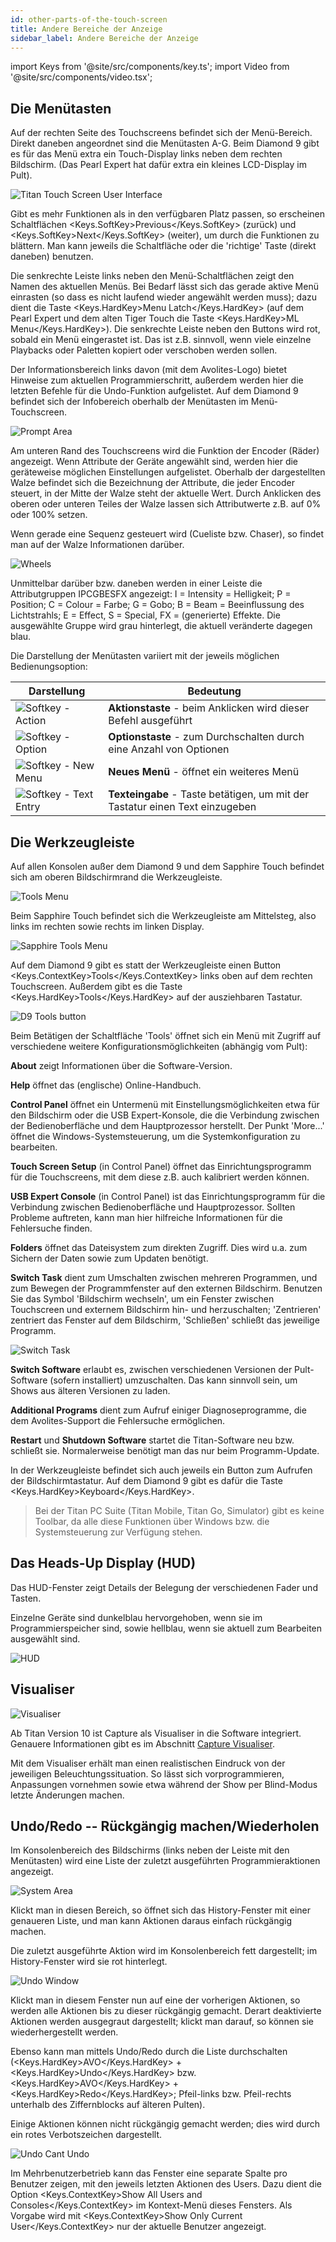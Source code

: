 ```yaml
---
id: other-parts-of-the-touch-screen
title: Andere Bereiche der Anzeige
sidebar_label: Andere Bereiche der Anzeige
---
```


import Keys from '@site/src/components/key.ts';
import Video from '@site/src/components/video.tsx';

## Die Menütasten

Auf der rechten Seite des Touchscreens befindet sich der Menü-Bereich.
Direkt daneben angeordnet sind die Menütasten A-G. Beim Diamond 9 gibt es 
für das Menü extra ein Touch-Display links neben dem rechten Bildschirm. 
(Das Pearl Expert hat dafür extra ein kleines LCD-Display im Pult).

![Titan Touch Screen User Interface](/docs/images/Titan-Touch-Screen-User-Interface.png)

Gibt es mehr Funktionen als in den verfügbaren Platz
passen, so erscheinen Schaltflächen <Keys.SoftKey>Previous</Keys.SoftKey> (zurück) und <Keys.SoftKey>Next</Keys.SoftKey>
(weiter), um durch die Funktionen zu blättern. Man kann jeweils die
Schaltfläche oder die 'richtige' Taste (direkt daneben) benutzen.

Die senkrechte Leiste links neben den Menü-Schaltflächen zeigt den Namen
des aktuellen Menüs. Bei Bedarf lässt sich das gerade aktive Menü
einrasten (so dass es nicht laufend wieder angewählt werden muss); dazu
dient die Taste <Keys.HardKey>Menu Latch</Keys.HardKey> (auf dem Pearl Expert und dem alten Tiger
Touch die Taste <Keys.HardKey>ML Menu</Keys.HardKey>). Die senkrechte Leiste neben den Buttons
wird rot, sobald ein Menü eingerastet ist. Das ist z.B. sinnvoll, wenn 
viele einzelne Playbacks oder Paletten kopiert oder verschoben werden 
sollen.

Der Informationsbereich links davon (mit dem Avolites-Logo) bietet
Hinweise zum aktuellen Programmierschritt, außerdem werden hier die
letzten Befehle für die Undo-Funktion aufgelistet. Auf dem Diamond 9 befindet sich der Infobereich 
oberhalb der Menütasten im Menü-Touchscreen.

![Prompt Area](/docs/images/System-Area.png)

Am unteren Rand des Touchscreens wird die Funktion der Encoder (Räder) 
angezeigt. Wenn Attribute der Geräte angewählt sind, werden hier die 
geräteweise möglichen Einstellungen aufgelistet. Oberhalb der 
dargestellten Walze befindet sich die Bezeichnung der Attribute, die 
jeder Encoder steuert, in der Mitte der Walze steht der aktuelle Wert. 
Durch Anklicken des oberen oder unteren Teiles der Walze lassen sich 
Attributwerte z.B. auf 0% oder 100% setzen.

Wenn gerade eine Sequenz gesteuert wird (Cueliste bzw. Chaser), so
findet man auf der Walze Informationen darüber.

![Wheels](/docs/images/Wheels-2.png)

Unmittelbar darüber bzw. daneben werden in einer Leiste die
Attributgruppen IPCGBESFX angezeigt: I = Intensity = Helligkeit; P = 
Position; C = Colour = Farbe; G = Gobo; B = Beam = Beeinflussung des 
Lichtstrahls; E = Effect, S = Special, FX = (generierte) Effekte. 
Die ausgewählte Gruppe wird grau hinterlegt, die aktuell veränderte 
dagegen blau.

Die Darstellung der Menütasten variiert mit der jeweils möglichen
Bedienungsoption:

  |   Darstellung   | Bedeutung          |
  |     ---   | ---          |
  |  ![Softkey - Action](/docs/images/Softkey-Action.png)  |  **Aktionstaste** - beim Anklicken wird dieser Befehl ausgeführt   |
  |  ![Softkey - Option](/docs/images/Softkey-Option.png)  |  **Optionstaste** - zum Durchschalten durch eine Anzahl von Optionen   |
  |  ![Softkey - New Menu](/docs/images/Softkey-New-Menu.png)  |  **Neues Menü** - öffnet ein weiteres Menü   |
  |  ![Softkey - Text Entry](/docs/images/Softkey-Text-Entry.png)  |  **Texteingabe** - Taste betätigen, um mit der Tastatur einen Text einzugeben  |

## Die Werkzeugleiste

Auf allen Konsolen außer dem Diamond 9 und dem Sapphire Touch befindet sich am oberen
Bildschirmrand die Werkzeugleiste.

![Tools Menu](/docs/images/Tools-Menu.png)

Beim Sapphire Touch befindet sich die Werkzeugleiste am Mittelsteg, also
links im rechten sowie rechts im linken Display.

![Sapphire Tools Menu](/docs/images/Sapphire-Tools-Menu.png)

Auf dem Diamond 9 gibt es statt der Werkzeugleiste einen Button <Keys.ContextKey>Tools</Keys.ContextKey> 
links oben auf dem rechten Touchscreen. Außerdem gibt es die Taste <Keys.HardKey>Tools</Keys.HardKey> 
auf der ausziehbaren Tastatur.

![D9 Tools button](/docs/images/Tools-Button-D9.png)

Beim Betätigen der Schaltfläche 'Tools' öffnet sich ein Menü mit Zugriff
auf verschiedene weitere Konfigurationsmöglichkeiten (abhängig vom
Pult):

**About** zeigt Informationen über die Software-Version.

**Help** öffnet das (englische) Online-Handbuch.

**Control Panel** öffnet ein Untermenü mit Einstellungsmöglichkeiten
etwa für den Bildschirm oder die USB Expert-Konsole, die die Verbindung
zwischen der Bedienoberfläche und dem Hauptprozessor herstellt. Der
Punkt 'More...' öffnet die Windows-Systemsteuerung, um die
Systemkonfiguration zu bearbeiten.

**Touch Screen Setup** (in Control Panel) öffnet das 
Einrichtungsprogramm für die Touchscreens, mit dem diese z.B. auch 
kalibriert werden können.

**USB Expert Console** (in Control Panel) ist das Einrichtungsprogramm 
für die Verbindung zwischen Bedienoberfläche und Hauptprozessor. 
Sollten Probleme auftreten, kann man hier hilfreiche Informationen 
für die Fehlersuche finden.

**Folders** öffnet das Dateisystem zum direkten Zugriff. Dies wird u.a.
zum Sichern der Daten sowie zum Updaten benötigt.

**Switch Task** dient zum Umschalten
zwischen mehreren Programmen, und zum Bewegen der Programmfenster auf
den externen Bildschirm. Benutzen Sie das Symbol 'Bildschirm wechseln',
um ein Fenster zwischen Touchscreen und externem Bildschirm hin- und
herzuschalten; 'Zentrieren' zentriert das Fenster auf dem Bildschirm,
'Schließen' schließt das jeweilige Programm.

![Switch Task](/docs/images/Switch-Task.png)

**Switch Software** erlaubt es, zwischen verschiedenen Versionen der
Pult-Software (sofern installiert) umzuschalten. Das kann sinnvoll sein,
um Shows aus älteren Versionen zu laden.

**Additional Programs** dient zum Aufruf einiger Diagnoseprogramme, die
dem Avolites-Support die Fehlersuche ermöglichen.

**Restart** und **Shutdown Software** startet die Titan-Software neu
bzw. schließt sie. Normalerweise benötigt man das nur beim
Programm-Update.

In der Werkzeugleiste befindet sich auch jeweils ein Button zum Aufrufen
der Bildschirmtastatur. Auf dem Diamond 9 gibt es dafür die Taste <Keys.HardKey>Keyboard</Keys.HardKey>.

> Bei der Titan PC Suite (Titan Mobile, Titan Go, Simulator) gibt es keine Toolbar, da alle diese Funktionen über Windows bzw. die Systemsteuerung zur Verfügung stehen.

## Das Heads-Up Display (HUD)

Das HUD-Fenster zeigt Details der Belegung der verschiedenen Fader und
Tasten.

Einzelne Geräte sind dunkelblau hervorgehoben, wenn sie im
Programmierspeicher sind, sowie hellblau, wenn sie aktuell zum
Bearbeiten ausgewählt sind.

![HUD](/docs/images/HUD.png)

## Visualiser

![Visualiser](/docs/images/Capture-Visualiser-Workspace-Window.png)

Ab Titan Version 10 ist Capture als Visualiser in die Software
integriert. Genauere Informationen gibt es im Abschnitt [Capture Visualiser](../capture-visualiser.md).

Mit dem Visualiser erhält man einen realistischen Eindruck von der
jeweiligen Beleuchtungssituation. So lässt sich vorprogrammieren,
Anpassungen vornehmen sowie etwa während der Show per Blind-Modus letzte
Änderungen machen.

## Undo/Redo -- Rückgängig machen/Wiederholen

Im Konsolenbereich des Bildschirms (links neben der Leiste mit den
Menütasten) wird eine Liste der zuletzt ausgeführten
Programmieraktionen angezeigt.

![System Area](/docs/images/System-Area.png)

Klickt man in diesen Bereich, so öffnet sich das History-Fenster mit
einer genaueren Liste, und man kann Aktionen daraus einfach rückgängig
machen.

Die zuletzt ausgeführte Aktion wird im Konsolenbereich fett dargestellt;
im History-Fenster wird sie rot hinterlegt.

![Undo Window](/docs/images/Undo-Window.png)

Klickt man in diesem Fenster nun auf eine der vorherigen Aktionen, so
werden alle Aktionen bis zu dieser rückgängig gemacht. Derart
deaktivierte Aktionen werden ausgegraut dargestellt; klickt man darauf,
so können sie wiederhergestellt werden.

Ebenso kann man mittels Undo/Redo durch die Liste durchschalten (<Keys.HardKey>AVO</Keys.HardKey> + <Keys.HardKey>Undo</Keys.HardKey> bzw. <Keys.HardKey>AVO</Keys.HardKey> + <Keys.HardKey>Redo</Keys.HardKey>; Pfeil-links bzw. Pfeil-rechts
unterhalb des Ziffernblocks auf älteren Pulten).

Einige Aktionen können nicht rückgängig gemacht werden; dies wird durch
ein rotes Verbotszeichen dargestellt.

![Undo Cant Undo](/docs/images/Undo-Cant-Undo.png)

Im Mehrbenutzerbetrieb kann das Fenster eine separate Spalte pro
Benutzer zeigen, mit den jeweils letzten Aktionen des Users. Dazu dient
die Option <Keys.ContextKey>Show All Users and Consoles</Keys.ContextKey> im Kontext-Menü dieses Fensters. 
Als Vorgabe wird mit <Keys.ContextKey>Show Only Current User</Keys.ContextKey> nur der
aktuelle Benutzer angezeigt.
